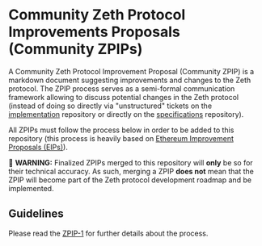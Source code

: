 # Community Zeth Protocol Improvements Proposals (Community ZPIPs)

A Community Zeth Protocol Improvement Proposal (Community ZPIP) is a markdown document suggesting improvements and changes to the Zeth protocol. The ZPIP process serves as a semi-formal communication framework allowing to discuss potential changes in the Zeth protocol (instead of doing so directly via "unstructured" tickets on the [implementation](https://github.com/clearmatics/zeth) repository or directly on the [specifications](https://github.com/clearmatics/zeth-specifications) repository).

All ZPIPs must follow the process below in order to be added to this repository (this process is heavily based on [Ethereum Improvement Proposals (EIPs)](https://github.com/ethereum/EIPs/)).

:rotating_light: **WARNING:** Finalized ZPIPs merged to this repository will **only** be so for their technical accuracy.
As such, merging a ZPIP **does not** mean that the ZPIP will become part of the Zeth protocol development roadmap and be implemented.

## Guidelines

Please read the [ZPIP-1](./proposals/zpip-1.md) for further details about the process.
